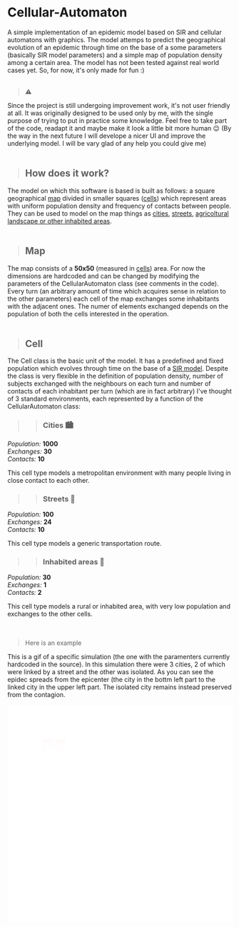 
# Cellular-Automaton
A simple implementation of an epidemic model based on SIR and cellular automatons with graphics.
The model attemps to predict the geographical evolution of an epidemic through time on the base of a some parameters (basically SIR model parameters) and a simple map of population density among a certain area. 
The model has not been tested against real world cases yet. So, for now, it's only made for fun :)
<br>
<br>
> :warning:

Since the project is still undergoing improvement work, it's not user friendly at all. It was originally designed to be used only by me, with the single purpose of trying to put in practice some knowledge.
Feel free to take part of the code, readapt it and maybe make it look a little bit more human :wink:
(By the way in the next future I will develope a nicer UI and improve the underlying model. I will be vary glad of any help you could give me)
<br>
<br>
> ## How does it work?
The model on which this software is based is built as follows: a square geographical [map](#map) divided in smaller squares ([cells](#cell)) which represent areas with uniform population density and frequency of contacts between people. 
They can be used to model on the map things as [cities](#cities), [streets](#streets), [agricoltural landscape or other inhabited areas](#in_areas).
<br>
<br>
> ## Map <a name='map' ></a>
The map consists of a **50x50** (measured in [cells](#cell)) area. For now the dimensions are hardcoded and can be changed by modifying the parameters of the CellularAutomaton class (see comments in the code).
Every turn (an arbitrary amount of time which acquires sense in relation to the other parameters) each cell of the map exchanges some inhabitants with the adjacent ones. The numer of elements exchanged depends on the population of both the cells interested in the operation.
<br>
<br>
> ## Cell <a name='cell'></a>
The Cell class is the basic unit of the model. It has a predefined and fixed population which evolves through time on the base of a [SIR model](https://en.wikipedia.org/wiki/Compartmental_models_in_epidemiology#The_SIR_model).
Despite the class is very flexible in the definition of population density, number of subjects exchanged with the neighbours on each turn and number of contacts of each inhabitant per turn (which are in fact arbitrary) I've thought of 3 standard environments, each represented by a function of the CellularAutomaton class:
<br>
>> ### Cities <a name='cities' ></a> 🏙️
*Population:* **1000**   <br>
*Exchanges:*    **30**   <br>
*Contacts:*     **10**   <br>

This cell type models a metropolitan environment with many people living in close contact to each other.
<br>

>> ### Streets <a name='streets' ></a> :train:
*Population:*  **100**   <br>
*Exchanges:*    **24**   <br>
*Contacts:*     **10**   <br>

This cell type models a generic transportation route.
<br>

>> ### Inhabited areas <a name='in_areas' ></a> :cactus:
*Population:*  **30**   <br>
*Exchanges:*    **1**   <br>
*Contacts:*     **2**   <br>

This cell type models a rural or inhabited area, with very low population and exchanges to the other cells.
<br>
<br>
<br>

> Here is an example

This is a gif of a specific simulation (the one with the paramenters currently hardcoded in the source).
In this simulation there were 3 cities, 2 of which were linked by a street and the other was isolated. As you can see the epidec spreads from the epicenter (the city in the bottm left part to the linked city in the upper left part. The isolated city remains instead preserved from the contagion.
<br>
<br>
![simulation](/screenshots/screenrecord.gif)

